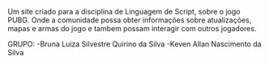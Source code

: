 Um site criado para a disciplina de Linguagem de Script, sobre o jogo PUBG. Onde a comunidade possa obter informações sobre atualizações, mapas e armas do jogo e tambem possam interagir com outros jogadores.

GRUPO:
-Bruna Luiza Silvestre Quirino da Silva
-Keven Allan Nascimento da Silva

